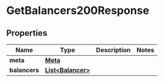 

# GetBalancers200Response


## Properties

| Name | Type | Description | Notes |
|------------ | ------------- | ------------- | -------------|
|**meta** | [**Meta**](Meta.md) |  |  |
|**balancers** | [**List&lt;Balancer&gt;**](Balancer.md) |  |  |



